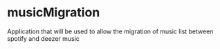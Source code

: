 # musicMigration
Application that will be used to allow the migration of music list between spotify and deezer music
